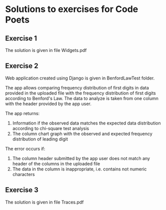 # Solutions to exercises for Code Poets

## Exercise 1

The solution is given in file Widgets.pdf

## Exercise 2

Web application created using Django is given in BenfordLawTest folder. 

The app allows comparing frequency distribution of first digits in data provided in the uploaded file with the frequency distribution of first digits according to Benford's Law. The data to analyze is taken from one column with the header provided by the app user. 

The app returns:
1. Information if the observed data matches the expected data distribution according to chi-square test analysis
2. The column chart graph with the observed and expected frequency distribution of leading digit

The error occurs if:
1. The column header submitted by the app user does not match any header of the columns in the uploaded file
2. The data in the column is inappropriate, i.e. contains not numeric characters

## Exercise 3

The solution is given in file Traces.pdf
